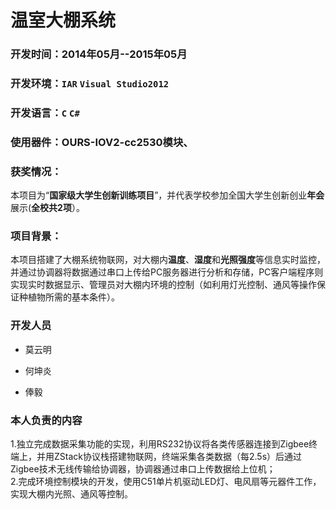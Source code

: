 # 温室大棚系统

### 开发时间：2014年05月--2015年05月
### 开发环境：`IAR` `Visual Studio2012`
### 开发语言：`C` `C#`
### 使用器件：OURS-IOV2-cc2530模块、
### 获奖情况：
   本项目为“**国家级大学生创新训练项目**”，并代表学校参加全国大学生创新创业**年会**展示(**全校共2项**）。
### 项目背景：
本项目搭建了大棚系统物联网，对大棚内**温度**、**湿度**和**光照强度**等信息实时监控，并通过协调器将数据通过串口上传给PC服务器进行分析和存储，PC客户端程序则实现实时数据显示、管理员对大棚内环境的控制（如利用灯光控制、通风等操作保证种植物所需的基本条件）。
### 开发人员
  
* 莫云明

* 何坤炎

* 俸毅

### 本人负责的内容

1.独立完成数据采集功能的实现，利用RS232协议将各类传感器连接到Zigbee终端上，并用ZStack协议栈搭建物联网，终端采集各类数据（每2.5s）后通过Zigbee技术无线传输给协调器，协调器通过串口上传数据给上位机；<br>
2.完成环境控制模块的开发，使用C51单片机驱动LED灯、电风扇等元器件工作，实现大棚内光照、通风等控制。<br>

